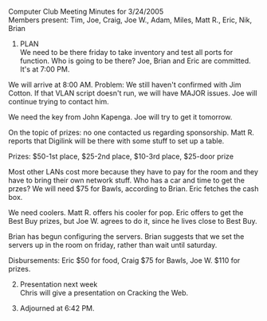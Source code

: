 Computer Club Meeting Minutes for 3/24/2005<br>
Members present: Tim, Joe, Craig, Joe W., Adam, Miles, Matt R., Eric, Nik,
Brian<p>

1) PLAN<br>
We need to be there friday to take inventory and test all ports for function.
Who is going to be there?  Joe, Brian and Eric are committed.  It's at 7:00 PM.<p>

We will arrive at 8:00 AM.  Problem: We still haven't confirmed with Jim
Cotton.  If that VLAN script doesn't run, we will have MAJOR issues.  Joe will
continue trying to contact him.<p>

We need the key from John Kapenga.  Joe will try to get it tomorrow.<p>

On the topic of prizes: no one contacted us regarding sponsorship.  Matt R.
reports that Digilink will be there with some stuff to set up a table.<p>

Prizes: $50-1st place, $25-2nd place, $10-3rd place, $25-door prize<p>

Most other LANs cost more because they have to pay for the room and they
have to bring their own network stuff.   Who has a car and time to get the
przes?  We will need $75 for Bawls, according to Brian.  Eric fetches the cash
box.<p>

We need coolers.  Matt R. offers his cooler for pop.  Eric offers to get the
Best Buy prizes, but Joe W. agrees to do it, since he lives close to Best
Buy.<p>

Brian has begun configuring the servers.  Brian suggests that we set the
servers up in the room on friday, rather than wait until saturday.<p>

Disbursements: Eric $50 for food, Craig $75 for Bawls, Joe W. $110 for
prizes.<p>

2) Presentation next week<br>
Chris will give a presentation on Cracking the Web.<p>

3) Adjourned at 6:42 PM.
